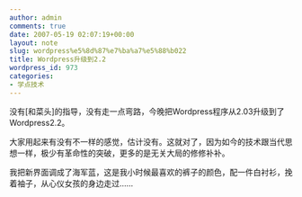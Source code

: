 ```yaml
---
author: admin
comments: true
date: 2007-05-19 02:07:19+00:00
layout: note
slug: wordpress%e5%8d%87%e7%ba%a7%e5%88%b022
title: Wordpress升级到2.2
wordpress_id: 973
categories:
- 学点技术
---
```


没有[和菜头]的指导，没有走一点弯路，今晚把Wordpress程序从2.03升级到了Wordpress2.2。

大家用起来有没有不一样的感觉，估计没有。这就对了，因为如今的技术跟当代思想一样，极少有革命性的突破，更多的是无关大局的修修补补。

我把新界面调成了海军蓝，这是我小时候最喜欢的裤子的颜色，配一件白衬衫，挽着袖子，从心仪女孩的身边走过……


